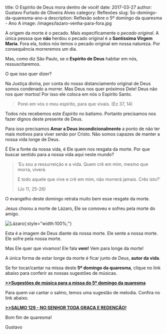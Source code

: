 ﻿title: O Espírito de Deus mora dentro de você!
date: 2017-03-27
author: Gustavo Furtado de Oliveira Alves
category: Reflexões
slug: 5o-domingo-da-quaresma-ano-a
description: Reflexão sobre o 5º domingo da quaresma - Ano A
image: /images/lazaro-venha-para-fora.jpg

A origem da morte é o pecado. Mais especificamente o _pecado original_.
A única pessoa que **não** herdou o pecado original é a **Santíssima Virgem Maria**.
Fora ela, todos nós temos o pecado original em nossa natureza.
Por consequência morreremos um dia.

Mas, como diz São Paulo, se o **Espírito de Deus** habitar em nós, ressuscitaremos.

O que isso quer dizer?

Na Justiça divina, por conta do nosso distanciamento original de Deus somos condenado a morrer.
Mas Deus nos quer próximos Dele! Deus não nos quer mortos!
Por isso ele coloca em nós o Espírito Santo.

> Porei em vós o meu espírito, para que vivais. (Ez 37, 14)

Todos nós recebemos este _Espírito_ no batismo.
Portanto precisamos nos fazer dígnos deste presente de Deus.

Para isso precisamos **Amar a Deus incondicionalmente** a ponto de não ter mais
motivos para viver senão por Cristo.
Não somos capazes de manter a nossa vida longe de Deus.

É Ele a fonte da nossa vida, é Ele quem nos resgata da morte.
Por que buscar sentido para a nossa vida aqui neste mundo?

> 'Eu sou a ressurreição e a vida.
> Quem crê em mim, mesmo que morra, viverá.
>
> E todo aquele que vive e crê em mim,
> não morrerá jamais. Crês isto?'
>
> (Jo 11, 25-26)

O evangelho deste domingo retrata muito bem esse resgate da morte.

Jesus chorou a morte de Lázaro, Ele se comoveu e sofreu pela morte do amigo.

![Lázaro](/images/lazaro-venha-para-fora.jpg){:style="width:100%;"}

Esta é a imagem de Deus diante da nossa morte. Ele sente a nossa morte.
Ele sofre pela nossa morte.

Mas Ele quer que vivamos! Ele fala **vem!** Vem para longe da morte!

A única forma de estar longe da morte é ficar junto de Deus, **autor da vida**.



Se for tocar/cantar na missa deste **5º domingo da quaresma**, clique no link abaixo para conferir as nossas sugestões de músicas.

**[>>Sugestões de música para a missa do 5º domingo da quaresma](http://musicasparamissa.com.br/sugestoes-para/5o-domingo-da-quaresma-ano-a/)**

Para quem vai cantar o salmo, temos uma sugestão de melodia. Confira no link abaixo.

**[>>SALMO 129 - NO SENHOR TODA GRAÇA E REDENÇÃO!](http://musicasparamissa.com.br/musica/salmo-129-no-senhor-toda-graca-e-redencao/)**

Bom fim de quaresma!

Gustavo
